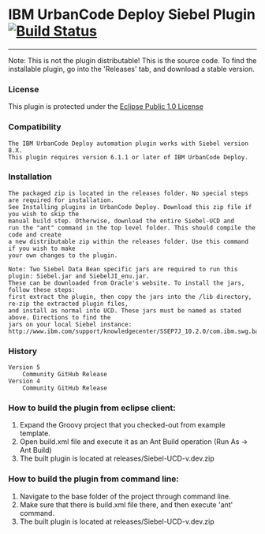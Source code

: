 # IBM UrbanCode Deploy Siebel Plugin [![Build Status](https://travis-ci.org/IBM-UrbanCode/Siebel-UCD.svg?branch=master)](https://travis-ci.org/IBM-UrbanCode/Siebel-UCD)
---
Note: This is not the plugin distributable! This is the source code. To find the installable plugin, go into the 'Releases' tab, and download a stable version.

### License
This plugin is protected under the [Eclipse Public 1.0 License](http://www.eclipse.org/legal/epl-v10.html)

### Compatibility
	The IBM UrbanCode Deploy automation plugin works with Siebel version 8.X.
	This plugin requires version 6.1.1 or later of IBM UrbanCode Deploy.

### Installation
	The packaged zip is located in the releases folder. No special steps are required for installation.
	See Installing plugins in UrbanCode Deploy. Download this zip file if you wish to skip the
	manual build step. Otherwise, download the entire Siebel-UCD and
	run the "ant" command in the top level folder. This should compile the code and create
	a new distributable zip within the releases folder. Use this command if you wish to make
	your own changes to the plugin.

    Note: Two Siebel Data Bean specific jars are required to run this plugin: Siebel.jar and SiebelJI_enu.jar.
    These can be downloaded from Oracle's website. To install the jars, follow these steps:
    first extract the plugin, then copy the jars into the /lib directory, re-zip the extracted plugin files,
    and install as normal into UCD. These jars must be named as stated above. Directions to find the
    jars on your local Siebel instance:
    http://www.ibm.com/support/knowledgecenter/SSEP7J_10.2.0/com.ibm.swg.ba.cognos.vvm_user_guide.10.2.0.doc/t_vvm_user_siebel_jars_install.html

### History
    Version 5
        Community GitHub Release
    Version 4
        Community GitHub Release

### How to build the plugin from eclipse client:

1. Expand the Groovy project that you checked-out from example template.
2. Open build.xml file and execute it as an Ant Build operation (Run As -> Ant Build)
3. The built plugin is located at releases/Siebel-UCD-v<version>.dev.zip

### How to build the plugin from command line:

1. Navigate to the base folder of the project through command line.
2. Make sure that there is build.xml file there, and then execute 'ant' command.
3. The built plugin is located at releases/Siebel-UCD-v<version>.dev.zip
